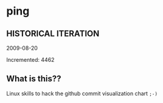 # ping

## HISTORICAL ITERATION
2009-08-20

Incremented: 4462

## What is this?? 
Linux skills to hack the github commit visualization chart `;-)`

